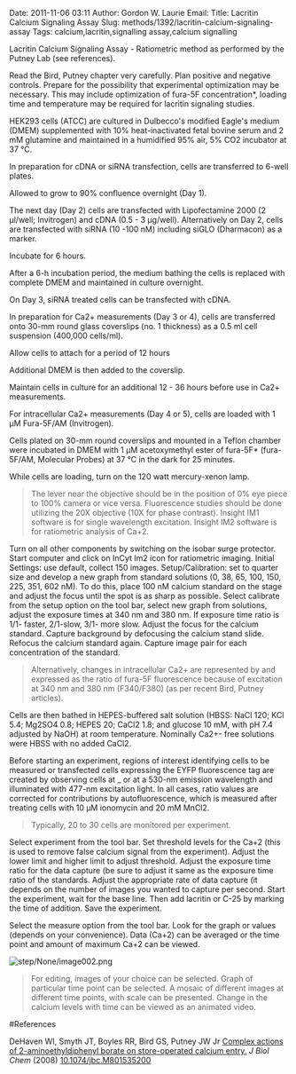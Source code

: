 Date: 2011-11-06 03:11
Author: Gordon W. Laurie
Email: 
Title: Lacritin Calcium Signaling Assay
Slug: methods/1392/lacritin-calcium-signaling-assay
Tags: calcium,lacritin,signalling assay,calcium signalling

Lacritin Calcium Signaling Assay - Ratiometric method as performed by the Putney Lab (see references).









Read the Bird, Putney chapter very carefully.  Plan positive and negative controls.  Prepare for the possibility that experimental optimization may be necessary.  This may include optimization of fura-5F concentration*, loading time and temperature may be required for lacritin signaling studies.



HEK293 cells (ATCC) are cultured in Dulbecco's modified Eagle's medium (DMEM) supplemented with 10% heat-inactivated fetal bovine serum and 2 mM glutamine and maintained in a humidified 95% air, 5% CO2 incubator at 37 °C.



In preparation for cDNA or siRNA transfection, cells are transferred to 6-well plates.



Allowed to grow to 90% confluence overnight (Day 1).



The next day (Day 2) cells are transfected with Lipofectamine 2000 (2 µl/well; Invitrogen) and cDNA (0.5 - 3 µg/well).  Alternatively on Day 2, cells are transfected with siRNA (10 -100 nM) including siGLO (Dharmacon) as a marker. 



Incubate for 6 hours.



After a 6-h incubation period, the medium bathing the cells is replaced with complete DMEM and maintained in culture overnight.



On Day 3, siRNA treated cells can be transfected with cDNA. 



In preparation for Ca2+ measurements (Day 3 or 4), cells are transferred onto 30-mm round glass coverslips (no. 1 thickness) as a 0.5 ml cell suspension (400,000 cells/ml).



Allow cells to attach for a period of 12 hours



Additional DMEM is then added to the coverslip.



Maintain cells in culture for an additional 12 - 36 hours before use in Ca2+ measurements.



For intracellular Ca2+ measurements (Day 4 or 5), cells are loaded with 1 µM Fura-5F/AM (Invitrogen). 



Cells plated on 30-mm round coverslips and mounted in a Teflon chamber were incubated in DMEM with 1 µM acetoxymethyl ester of fura-5F* (fura-5F/AM, Molecular Probes) at 37 °C in the dark for 25 minutes.



While cells are loading, turn on the 120 watt mercury-xenon lamp. 


>The lever near the objective should be in the position of 0% eye piece  to 100% camera or vice versa.  Fluorescence studies should be done utilizing the 20X objective (10X for phase contrast).  Insight IM1 software is for single wavelength excitation. Insight IM2 software is for ratiometric analysis of Ca+2.


Turn on all other components by switching on the isobar surge protector.  Start computer and click on InCyt Im2 icon for ratiometric imaging. Initial Settings: use default, collect 150 images.  Setup/Calibration: set <frame size> to quarter size and develop a new graph from standard solutions (0, 38, 65, 100, 150, 225, 351, 602 nM). To do this, place 100 nM calcium standard on the stage and adjust the focus until the spot is as sharp as possible.  Select calibrate from the setup option on the tool bar, select new graph from solutions, adjust the exposure times at 340 nm and 380 nm.  If exposure time ratio is 1/1- faster, 2/1-slow, 3/1- more slow.  Adjust the focus for the calcium standard.  Capture background by defocusing the calcium stand slide.  Refocus the calcium standard again.  Capture image pair for each concentration of the standard.  


>Alternatively, changes in intracellular Ca2+ are represented by and expressed as the ratio of fura-5F fluorescence because of excitation at 340 nm and 380 nm (F340/F380) (as per recent Bird, Putney articles).


Cells are then bathed in HEPES-buffered salt solution (HBSS: NaCl 120; KCl 5.4; Mg2SO4 0.8; HEPES 20; CaCl2 1.8; and glucose 10 mM, with pH 7.4 adjusted by NaOH) at room temperature. Nominally Ca2+- free solutions were HBSS with no added CaCl2. 



Before starting an experiment, regions of interest identifying cells to be measured or transfected cells expressing the EYFP fluorescence tag are created by observing cells at _ or at a 530-nm emission wavelength and illuminated with 477-nm excitation light. In all cases, ratio values are corrected for contributions by autofluorescence, which is measured after treating cells with 10 µM ionomycin and 20 mM MnCl2.


>Typically, 20 to 30 cells are monitored per experiment. 


Select experiment from the tool bar.  Set threshold levels for the Ca+2 (this is used to remove false calcium signal from the experiment).  Adjust the lower limit and higher limit to adjust threshold.  Adjust the exposure time ratio for the data capture (be sure to adjust it same as the exposure time ratio of the standards.  Adjust the appropriate rate of data capture (it depends on the number of images you wanted to capture per second.  Start the experiment, wait for the base line.  Then add lacritin or C-25 by marking the time of addition.  Save the experiment.



Select the measure option from the tool bar. Look for the graph or values (depends on your convenience).  Data (Ca+2) can be averaged or the time point and amount of maximum Ca+2 can be viewed.

![step/None/image002.png](/static/images/step/None/image002.png)


>For editing, images of your choice can be selected. Graph of particular time point can be selected.  A mosaic of different images at different time points, with scale can be presented.  Change in the calcium levels with time can be viewed as an animated video.




#References


DeHaven WI, Smyth JT, Boyles RR, Bird GS, Putney JW Jr [Complex actions of 2-aminoethyldiphenyl borate on store-operated calcium entry.](http://dx.doi.org/10.1074/jbc.M801535200) _J Biol Chem_ (2008)
[10.1074/jbc.M801535200](http://dx.doi.org/10.1074/jbc.M801535200)



